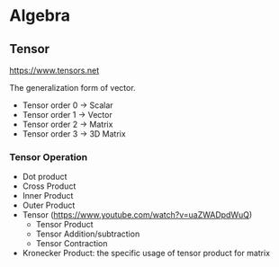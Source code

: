 # Algebra

## Tensor
https://www.tensors.net

The generalization form of vector. 
- Tensor order 0 -> Scalar
- Tensor order 1 -> Vector
- Tensor order 2 -> Matrix
- Tensor order 3 -> 3D Matrix

### Tensor Operation

- Dot product
- Cross Product
- Inner Product
- Outer Product
- Tensor (https://www.youtube.com/watch?v=uaZWADpdWuQ)
    - Tensor Product
    - Tensor Addition/subtraction
    - Tensor Contraction 
- Kronecker Product: the specific usage of tensor product for matrix